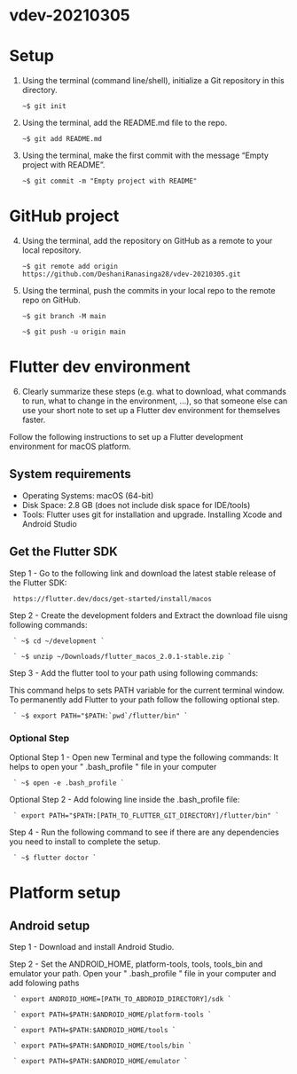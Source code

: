 # vdev-20210305

# Setup

 1. Using the terminal (command line/shell), initialize a Git repository in this directory.

     ` ~$ git init `
 
 2. Using the terminal, add the README.md file to the repo.

     ` ~$ git add README.md `
     
 3. Using the terminal, make the first commit with the message “Empty project with README”.

     ` ~$ git commit -m "Empty project with README" `
     
     

# GitHub project
     
 4. Using the terminal, add the repository on GitHub as a remote to your local repository.

     ` ~$ git remote add origin https://github.com/DeshaniRanasinga28/vdev-20210305.git `
      
 5. Using the terminal, push the commits in your local repo to the remote repo on GitHub.
 
     ` ~$ git branch -M main `

     ` ~$ git push -u origin main `
   
   
   
# Flutter dev environment

 6. Clearly summarize these steps (e.g. what to download, what commands to run, what to change in the environment, ...), so that someone else can use your short     note to set up a Flutter dev environment for themselves faster.


Follow the following instructions to set up a Flutter development environment for macOS platform.

## System requirements
 - Operating Systems: macOS (64-bit)
 - Disk Space: 2.8 GB (does not include disk space for IDE/tools)
 - Tools: Flutter uses git for installation and upgrade. Installing Xcode and Android Studio

## Get the Flutter SDK
Step 1 - Go to the following link and download the latest stable release of the Flutter SDK:

     https://flutter.dev/docs/get-started/install/macos
     
Step 2 - Create the development folders and Extract the download file uisng following commands:

     ` ~$ cd ~/development `
     
     ` ~$ unzip ~/Downloads/flutter_macos_2.0.1-stable.zip `
     
Step 3 - Add the flutter tool to your path using following commands:

This command helps to sets PATH variable for the current terminal window. To permanently add Flutter to your path follow the following optional step. 

     ` ~$ export PATH="$PATH:`pwd`/flutter/bin" `
     
### Optional Step

Optional Step 1 - Open new Terminal and type the following commands:
It helps to open your " .bash_profile " file in your computer

     ` ~$ open -e .bash_profile `
     
Optional Step 2 - Add folowing line inside the .bash_profile file:

     ` export PATH="$PATH:[PATH_TO_FLUTTER_GIT_DIRECTORY]/flutter/bin" `
     
     
     
     
Step 4 - Run the following command to see if there are any dependencies you need to install to complete the setup.

     ` ~$ flutter doctor `
     
     
# Platform setup

## Android setup

Step 1 - Download and install Android Studio.

Step 2 - Set the ANDROID_HOME, platform-tools, tools, tools_bin and emulator your path. 
Open your " .bash_profile " file in your computer and add folowing paths

     ` export ANDROID_HOME=[PATH_TO_ABDROID_DIRECTORY]/sdk `
     
     ` export PATH=$PATH:$ANDROID_HOME/platform-tools `
     
     ` export PATH=$PATH:$ANDROID_HOME/tools `
     
     ` export PATH=$PATH:$ANDROID_HOME/tools/bin `
     
     ` export PATH=$PATH:$ANDROID_HOME/emulator `
     
    


     
     

     

     


     
     
  
     
     
